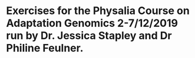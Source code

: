 # Exercises for the Physalia Course on Adaptation Genomics 2-7/12/2019 run by Dr. Jessica Stapley and Dr Philine Feulner.
